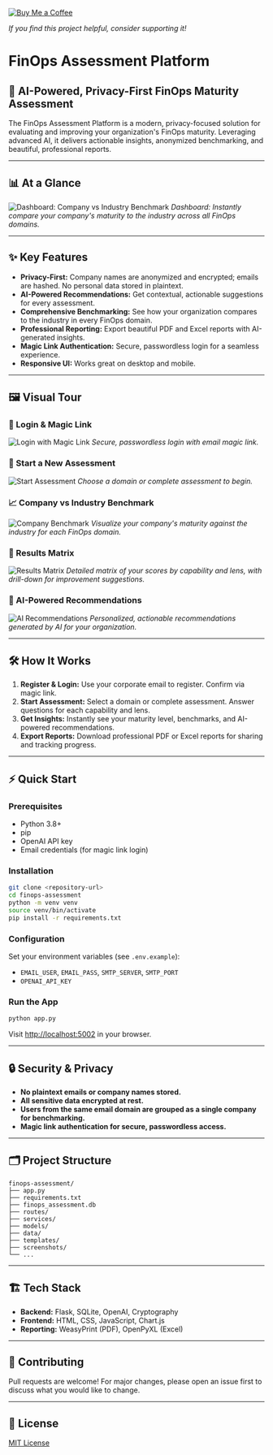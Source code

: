 [![Buy Me a Coffee](https://www.buymeacoffee.com/assets/img/custom_images/orange_img.png)](https://buymeacoffee.com/uli6)

*If you find this project helpful, consider supporting it!*

# FinOps Assessment Platform

## 🚀 AI-Powered, Privacy-First FinOps Maturity Assessment

The FinOps Assessment Platform is a modern, privacy-focused solution for evaluating and improving your organization's FinOps maturity. Leveraging advanced AI, it delivers actionable insights, anonymized benchmarking, and beautiful, professional reports.

---

## 📊 At a Glance

![Dashboard: Company vs Industry Benchmark](screenshots/company_benchmark.png)
*Dashboard: Instantly compare your company's maturity to the industry across all FinOps domains.*

---

## ✨ Key Features
- **Privacy-First:** Company names are anonymized and encrypted; emails are hashed. No personal data stored in plaintext.
- **AI-Powered Recommendations:** Get contextual, actionable suggestions for every assessment.
- **Comprehensive Benchmarking:** See how your organization compares to the industry in every FinOps domain.
- **Professional Reporting:** Export beautiful PDF and Excel reports with AI-generated insights.
- **Magic Link Authentication:** Secure, passwordless login for a seamless experience.
- **Responsive UI:** Works great on desktop and mobile.

---

## 🖼️ Visual Tour

### 🔐 Login & Magic Link
![Login with Magic Link](screenshots/login_with_magic_link.png)
*Secure, passwordless login with email magic link.*

### 📝 Start a New Assessment
![Start Assessment](screenshots/assessment.png)
*Choose a domain or complete assessment to begin.*

### 📈 Company vs Industry Benchmark
![Company Benchmark](screenshots/company_benchmark.png)
*Visualize your company's maturity against the industry for each FinOps domain.*

### 🧮 Results Matrix
![Results Matrix](screenshots/results_matrix.png)
*Detailed matrix of your scores by capability and lens, with drill-down for improvement suggestions.*

### 🤖 AI-Powered Recommendations
![AI Recommendations](screenshots/ai_recommendation.png)
*Personalized, actionable recommendations generated by AI for your organization.*

---

## 🛠️ How It Works
1. **Register & Login:** Use your corporate email to register. Confirm via magic link.
2. **Start Assessment:** Select a domain or complete assessment. Answer questions for each capability and lens.
3. **Get Insights:** Instantly see your maturity level, benchmarks, and AI-powered recommendations.
4. **Export Reports:** Download professional PDF or Excel reports for sharing and tracking progress.

---

## ⚡ Quick Start

### Prerequisites
- Python 3.8+
- pip
- OpenAI API key
- Email credentials (for magic link login)

### Installation
```bash
git clone <repository-url>
cd finops-assessment
python -m venv venv
source venv/bin/activate
pip install -r requirements.txt
```

### Configuration
Set your environment variables (see `.env.example`):
- `EMAIL_USER`, `EMAIL_PASS`, `SMTP_SERVER`, `SMTP_PORT`
- `OPENAI_API_KEY`

### Run the App
```bash
python app.py
```
Visit [http://localhost:5002](http://localhost:5002) in your browser.

---

## 🔒 Security & Privacy
- **No plaintext emails or company names stored.**
- **All sensitive data encrypted at rest.**
- **Users from the same email domain are grouped as a single company for benchmarking.**
- **Magic link authentication for secure, passwordless access.**

---

## 🗂️ Project Structure
```
finops-assessment/
├── app.py
├── requirements.txt
├── finops_assessment.db
├── routes/
├── services/
├── models/
├── data/
├── templates/
├── screenshots/
└── ...
```

---

## 🏗️ Tech Stack
- **Backend:** Flask, SQLite, OpenAI, Cryptography
- **Frontend:** HTML, CSS, JavaScript, Chart.js
- **Reporting:** WeasyPrint (PDF), OpenPyXL (Excel)

---

## 🤝 Contributing
Pull requests are welcome! For major changes, please open an issue first to discuss what you would like to change.

---

## 📄 License
[MIT License](LICENSE) 